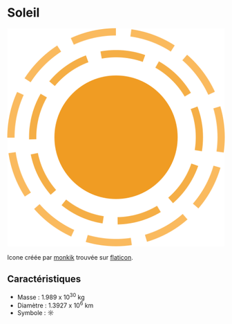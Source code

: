 # Soleil


![Icone de mercure](soleil.png)

Icone créée par [monkik](https://www.flaticon.com/authors/monkik) trouvée sur [flaticon](https://www.flaticon.com/).

## Caractéristiques

- Masse : 1.989 x 10<sup>30</sup> kg
- Diamètre : 1.3927 x 10<sup>6</sup> km
- Symbole : &#9788;

